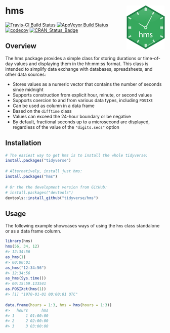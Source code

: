 
# hms <a href='https:/hms.tidyverse.org'><img src='man/figures/logo.png' align="right" height="139" /></a>

[![Travis-CI Build
Status](https://travis-ci.org/tidyverse/hms.svg?branch=master)](https://travis-ci.org/tidyverse/hms)
[![AppVeyor Build
Status](https://ci.appveyor.com/api/projects/status/github/tidyverse/hms?branch=master&svg=true)](https://ci.appveyor.com/project/tidyverse/hms)
[![codecov](https://codecov.io/gh/tidyverse/hms/branch/master/graph/badge.svg)](https://codecov.io/gh/tidyverse/hms)
[![CRAN\_Status\_Badge](https://www.r-pkg.org/badges/version/hms)](https://cran.r-project.org/package=hms)

## Overview

The hms package provides a simple class for storing durations or
time-of-day values and displaying them in the hh:mm:ss format. This
class is intended to simplify data exchange with databases,
spreadsheets, and other data sources:

  - Stores values as a numeric vector that contains the number of
    seconds since midnight
  - Supports construction from explicit hour, minute, or second values
  - Supports coercion to and from various data types, including `POSIXt`
  - Can be used as column in a data frame
  - Based on the `difftime` class
  - Values can exceed the 24-hour boundary or be negative
  - By default, fractional seconds up to a microsecond are displayed,
    regardless of the value of the `"digits.secs"` option

## Installation

``` r
# The easiest way to get hms is to install the whole tidyverse:
install.packages("tidyverse")

# Alternatively, install just hms:
install.packages("hms")

# Or the the development version from GitHub:
# install.packages("devtools")
devtools::install_github("tidyverse/hms")
```

## Usage

The following example showcases ways of using the `hms` class standalone
or as a data frame column.

``` r
library(hms)
hms(56, 34, 12)
#> 12:34:56
as_hms(1)
#> 00:00:01
as_hms("12:34:56")
#> 12:34:56
as_hms(Sys.time())
#> 00:15:59.133541
as.POSIXct(hms(1))
#> [1] "1970-01-01 00:00:01 UTC"

data.frame(hours = 1:3, hms = hms(hours = 1:3))
#>   hours      hms
#> 1     1 01:00:00
#> 2     2 02:00:00
#> 3     3 03:00:00
```
